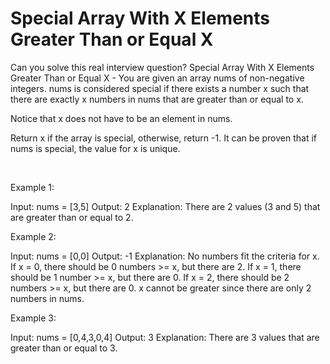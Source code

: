 # Special Array With X Elements Greater Than or Equal X

Can you solve this real interview question? Special Array With X Elements Greater Than or Equal X - You are given an array nums of non-negative integers. nums is considered special if there exists a number x such that there are exactly x numbers in nums that are greater than or equal to x.

Notice that x does not have to be an element in nums.

Return x if the array is special, otherwise, return -1. It can be proven that if nums is special, the value for x is unique.

 

Example 1:


Input: nums = [3,5]
Output: 2
Explanation: There are 2 values (3 and 5) that are greater than or equal to 2.


Example 2:


Input: nums = [0,0]
Output: -1
Explanation: No numbers fit the criteria for x.
If x = 0, there should be 0 numbers >= x, but there are 2.
If x = 1, there should be 1 number >= x, but there are 0.
If x = 2, there should be 2 numbers >= x, but there are 0.
x cannot be greater since there are only 2 numbers in nums.


Example 3:


Input: nums = [0,4,3,0,4]
Output: 3
Explanation: There are 3 values that are greater than or equal to 3.